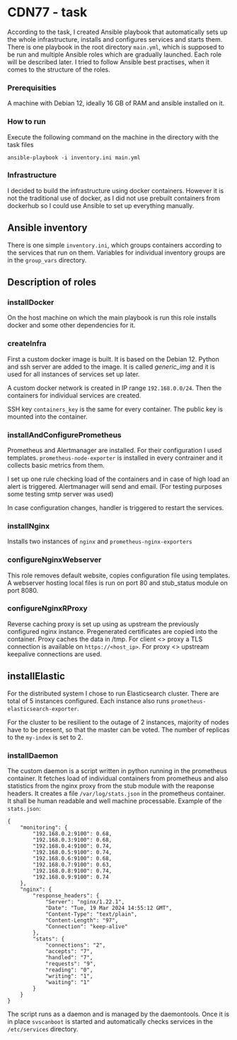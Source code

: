 # CDN77 - task

According to the task, I created Ansible playbook that automatically sets up the whole infrastructure, installs and configures services and starts them. There is one playbook in the root directory `main.yml`, which is supposed to be run and multiple Ansible roles which are gradually launched. Each role will be described later. I tried to follow Ansible best practises, when it comes to the structure of the roles.

### Prerequisities

A machine with Debian 12, ideally 16 GB of RAM and ansible installed on it.

### How to run

Execute the following command on the machine in the directory with the task files

`ansible-playbook -i inventory.ini main.yml`

### Infrastructure

I decided to build the infrastructure using docker containers. However it is not the traditional use of docker, as I did not use prebuilt containers from dockerhub so I could use Ansible to set up everything manually.

## Ansible inventory
There is one simple `inventory.ini`, which groups containers according to the services that run on them. Variables for individual inventory groups are in the `group_vars` directory.

## Description of roles

### installDocker

On the host machine on which the main playbook is run this role installs docker and some other dependencies for it.

### createInfra

First a custom docker image is built. It is based on the Debian 12. Python and ssh server are added to the image. It is called *generic_img* and it is used for all instances of services set up later.

A custom docker network is created in IP range `192.168.0.0/24`. Then the containers for individual services are created.

SSH key `containers_key` is the same for every container. The public key is mounted into the container.

### installAndConfigurePrometheus

Prometheus and Alertmanager are installed. For their configuration I used templates. `prometheus-node-exporter` is installed in every contrainer and it collects basic metrics from them. 

I set up one rule checking load of the containers and in case of high load an alert is triggered. Alertmanager will send and email. (For testing purposes some testing smtp server was used)

In case configuration changes, handler is triggered to restart the services.

### installNginx

Installs two instances of `nginx` and `prometheus-nginx-exporters`

### configureNginxWebserver

This role removes default website, copies configuration file using templates. A webserver hosting local files is run on port 80 and stub_status module on port 8080.

### configureNginxRProxy

Reverse caching proxy is set up using as upstream the previously configured nginx instance. Pregenerated certificates are copied into the container. Proxy caches the data in /tmp. For client <> proxy a TLS connection is available on `https://<host_ip>`. For proxy <> upstream keepalive connections are used.

## installElastic

For the distributed system I chose to run Elasticsearch cluster. There are total of 5 instances configured. Each instance also runs `prometheus-elasticsearch-exporter`.

For the cluster to be resilient to the outage of 2 instances, majority of nodes have to be present, so that the master can be voted. The number of replicas to the `my-index` is set to 2.

### installDaemon

The custom daemon is a script written in python running in the prometheus container. It fetches load of individual containers from prometheus and also statistics from the nginx proxy from the stub module with the reaponse headers. It creates a file  `/var/log/stats.json` in the prometheus container. It shall be human readable and well machine processable. Example of the `stats.json`:

```
{
    "monitoring": {
        "192.168.0.2:9100": 0.68,
        "192.168.0.3:9100": 0.68,
        "192.168.0.4:9100": 0.74,
        "192.168.0.5:9100": 0.74,
        "192.168.0.6:9100": 0.68,
        "192.168.0.7:9100": 0.63,
        "192.168.0.8:9100": 0.74,
        "192.168.0.9:9100": 0.74
    },
    "nginx": {
        "response_headers": {
            "Server": "nginx/1.22.1",
            "Date": "Tue, 19 Mar 2024 14:55:12 GMT",
            "Content-Type": "text/plain",
            "Content-Length": "97",
            "Connection": "keep-alive"
        },
        "stats": {
            "connections": "2",
            "accepts": "7",
            "handled": "7",
            "requests": "9",
            "reading": "0",
            "writing": "1",
            "waiting": "1"
        }
    }
}
```
The script runs as a daemon and is managed by the daemontools. Once it is in place `svscanboot` is started and automatically checks services in the `/etc/services` directory.